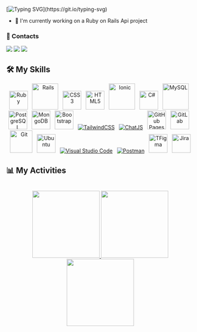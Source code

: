 
[![Typing SVG](https://readme-typing-svg.herokuapp.com/?font=Architects+Daughter&color=7AF79A&size=40&width=1000&duration=3000&lines=Hey+Devs!+I'm+Beto!;I'm+a+Ruby+on+Rails+Developer!)](https://git.io/typing-svg)


- 🔭 I'm currently working on a Ruby on Rails Api project

### 📔 Contacts
<div>
  <a target="_blank" href="https://www.linkedin.com/in/betomachado3/"><img src="https://img.shields.io/badge/-LinkedIn-0077B5?style=for-the-badge&logo=Linkedin&logoColor=white"></img></a>
  <a target="_blank" href="mailto:luisrobertobeto3@gmail.com"><img src="https://img.shields.io/badge/Gmail-D14836?style=for-the-badge&logo=gmail&logoColor=white"></img></a>
  <a target="_blank" href="https://t.me/BetoMachado"><img src="https://img.shields.io/badge/Telegram-2CA5E0?style=for-the-badge&logo=telegram&logoColor=white"></img></a>
</div>

## 🛠️ My Skills

<p align="center"> 
  <a href="https://www.ruby-lang.org/pt/"><img alt="Ruby" heigth="40" width="50" src="https://cdn.jsdelivr.net/gh/devicons/devicon/icons/ruby/ruby-plain-wordmark.svg"/></a>&nbsp&nbsp
  <a href="https://rubyonrails.org/" target="_blank"><img alt="Rails" heigth="60" width="70" src="https://cdn.jsdelivr.net/gh/devicons/devicon/icons/rails/rails-plain-wordmark.svg"></a>&nbsp&nbsp   
  <a href="#" target="_blank"><img alt="CSS3" heigth="40" width="50" src="https://cdn.jsdelivr.net/gh/devicons/devicon/icons/css3/css3-plain-wordmark.svg"></a>&nbsp&nbsp
  <a href="#" target="_blank"><img alt="HTML5" heigth="40" width="50" src="https://cdn.jsdelivr.net/gh/devicons/devicon/icons/html5/html5-plain-wordmark.svg"></a>&nbsp&nbsp 
  <a href="https://ionicframework.com/" target="_blank"><img alt="Ionic" heigth="60" width="70" src="https://cdn.jsdelivr.net/gh/devicons/devicon/icons/ionic/ionic-original-wordmark.svg"></a>&nbsp&nbsp 
  <a href="#" target="_blank"><img alt="C#" heigth="40" width="50" src="https://cdn.jsdelivr.net/gh/devicons/devicon/icons/csharp/csharp-original.svg"></a>&nbsp&nbsp 
  <a href="https://www.mysql.com/"><img alt="MySQL" heigth="60" width="70" src="https://cdn.jsdelivr.net/gh/devicons/devicon/icons/mysql/mysql-original-wordmark.svg"></a>&nbsp&nbsp
  <a href="https://www.postgresql.org/"><img alt="PostgreSQL" heigth="40" width="50" src ="https://cdn.jsdelivr.net/gh/devicons/devicon/icons/postgresql/postgresql-plain-wordmark.svg"></a>&nbsp&nbsp
  <a href="#"><img alt="MongoDB" heigth="40" width="50" src ="https://cdn.jsdelivr.net/gh/devicons/devicon/icons/mongodb/mongodb-plain-wordmark.svg"></a>&nbsp&nbsp
  <a href="https://getbootstrap.com/"><img alt="Bootstrap" heigth="40" width="50" src ="https://cdn.jsdelivr.net/gh/devicons/devicon/icons/bootstrap/bootstrap-plain-wordmark.svg"></a>&nbsp&nbsp
  <a href="https://tailwindcss.com/"><img alt="TailwindCSS" src ="https://img.shields.io/badge/Tailwind_CSS-38B2AC?style=for-the-badge&logo=tailwind-css&logoColor=white"></a>&nbsp&nbsp
  <a href="https://www.chartjs.org/"><img alt="ChatJS" src ="https://img.shields.io/badge/Chart.js-FF6384?style=for-the-badge&logo=chartdotjs&logoColor=white"></a>&nbsp&nbsp
  <a href="https://www.github.com"><img alt="GitHub Pages" heigth="40" width="50" src="https://cdn.jsdelivr.net/gh/devicons/devicon/icons/github/github-original-wordmark.svg"></a>&nbsp&nbsp
  <a href="https://about.gitlab.com/"><img alt="GitLab" heigth="40" width="50" src="https://cdn.jsdelivr.net/gh/devicons/devicon/icons/gitlab/gitlab-original-wordmark.svg"></a>&nbsp&nbsp
  <a href="https://git-scm.com/"><img alt="Git" heigth="70" width="60" src="https://cdn.jsdelivr.net/gh/devicons/devicon/icons/git/git-plain-wordmark.svg"></a>&nbsp&nbsp
  <a href="https://ubuntu.com/"><img alt="Ubuntu" heigth="40" width="50" src="https://cdn.jsdelivr.net/gh/devicons/devicon/icons/ubuntu/ubuntu-plain-wordmark.svg"></a>&nbsp&nbsp
  <a href="https://code.visualstudio.com/"><img alt="Visual Studio Code" src="https://img.shields.io/badge/Visual_Studio_Code-0078D4?style=for-the-badge&logo=visual%20studio%20code&logoColor=white"></a>&nbsp&nbsp
  <a href="https://www.postman.com/"><img alt="Postman" src="https://img.shields.io/badge/Postman-FF6C37?style=for-the-badge&logo=Postman&logoColor=white"></a>&nbsp&nbsp
  <a href="https://www.figma.com/"><img alt="TFigma" heigth="40" width="50" src="https://cdn.jsdelivr.net/gh/devicons/devicon/icons/figma/figma-original.svg"></a>&nbsp&nbsp
  <a href="https://www.atlassian.com/br/software/jira"><img alt="Jira" heigth="40" width="50" src="https://cdn.jsdelivr.net/gh/devicons/devicon/icons/jira/jira-original-wordmark.svg"></a>
  <br>

## 📊 My Activities
  <br>
<div align="center">
  <a href="https://github.com/beto-machado">
  <img height="180em" src="https://github-readme-stats.vercel.app/api/top-langs/?username=beto-machado&layout=compact&langs_count=7&theme=dracula"/>
  <img height="180em" src="https://github-readme-stats.vercel.app/api?username=beto-machado&show_icons=true&theme=dracula&include_all_commits=true&count_private=true"/>
  <img height="180em" src="https://github-profile-summary-cards.vercel.app/api/cards/profile-details?username=beto-machado&theme=dracula"/>
</div>

